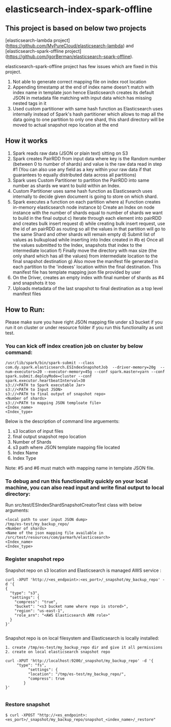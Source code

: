 # elasticsearch-index-spark-offline

## This project is based on below two projects

[elasticsearch-lambda project] (https://github.com/MyPureCloud/elasticsearch-lambda) and [elasticsearch-spark-offline project] (https://github.com/IgorBerman/elasticsearch-spark-offline).

elasticsearch-spark-offline project has few issues which are fixed in this project.

1) Not able to generate correct mapping file on index root location
2) Appending timestamp at the end of index name doesn't match with index name in template json hence Elasticsearch creates its default JSON in metadata file matching with input data which has missing nested tags in it
3) Used custom partitioner with same hash function as Elasticsearch uses internally instead of Spark's
 hash partitioner which allows to map all the data going to one partition to only one shard, this shard directory will be moved to actual snapshot repo location at
 the end

## How it works
1) Spark reads raw data (JSON or plain text) sitting on S3
2) Spark creates PairRDD from input data where key is the Random number (between 0 to number of shards) and value is the 
raw data read in step #1 (You can also use any field as a key within your raw data if that guarantees to equally distributed data 
across all partitions)
2) Spark uses Custom Partitioner to partition the PairRDD into same number as shards we want to build within an Index.
3) Custom Partitioner uses same hash function as Elasticsearch uses internally to decide given document is going to store on which
shard.
4) Spark executes a function on each partition where
 a) Function creates in-memory elasticsearch node instance
 b) Create an Index on node instance with the number of shards equal to number of shards we want to build in the final output
 c) Iterate through each element into pairRDD and creates bulk insert request
 d) while creating bulk insert request, use the id of an pairRDD as routing so all the values in that partition will go to the same   Shard and other shards will remain empty
 d) Submit list of values as bulkupload while inserting into Index created in #b
 e) Once all the values submitted to the Index, snapshots that index to the intermediate location
 f) Finally move the directory with max size (the only shard which has all the values) from intermediate location to the final snapshot destination
 g) Also move the manifest file generated in each partition to the 'indexes' location within the final destination. This manifest file has template mapping json file provided by user
5) On the Driver, creates an empty index with final number of shards as #4 and snapshots it too
6) Uploads metadata of the last snapshot to final destination as a top level manifest files

## How to Run:

Please make sure you have right JSON mapping file under s3 bucket if you run it on cluster or under resource folder if you run
this functionality as unit test.

### You can kick off index creation job on cluster by below command:
```
/usr/lib/spark/bin/spark-submit --class com.dy.spark.elasticsearch.ESIndexSnapshotJob  --driver-memory=20g  --num-executors=20 --executor-memory=45g --conf spark.master=yarn --conf spark.submit.deployMode=cluster --conf spark.executor.heartbeatInterval=30 
s3://<PATH to Spark executable Jar>
s3://<PATH to Input JSON>
s3://<PATH to final output of snapshot repo>
<Number of shards>
s3://<PATH to mapping JSON temploate file>
<Index_name>
<Index_type>
``` 
Below is the description of command line arguements:

1) s3 location of input files
2) final output snapshot repo location
3) Number of Shards
4) s3 path where JSON template mapping file located
5) Index Name
6) Index Type

Note: #5 and #6 must match with mapping name in template JSON file.

### To debug and run this functionality quickly on your local machine, you can also read input and write final output to local directory:
Run src/test/ESIndexShardSnapshotCreatorTest class with below arguments:
```
<local path to user input JSON dump>
/tmp/es-test/my_backup_repo/
<Number of shards>
<Name of the json mapping file available in /src/test/resources/com/parmarh/elasticsearch>
<Index_name>
<Index_type>
```

### Register snapshot repo
Snapshot repo on s3 location and Elasticsearch is managed AWS service :
```
curl -XPUT 'http://<es_endpoint>:<es_port>/_snapshot/my_backup_repo' -d '{
{ 
  "type": "s3",
  "settings": {
    "compress": "true",
    "bucket": "<s3 bucket name where repo is stored>",
    "region": "us-east-1",
    "role_arn": "<AWS Elasticsearch ARN role>"
  }
}'  
  
```
Snapshot repo is on local filesystem and Elasticsearch is locally installed:
```
1. create /tmp/es-test/my_backup_repo dir and give it all permissions
2. create on local elasticsearch snapshot repo

curl -XPUT 'http://localhost:9200/_snapshot/my_backup_repo' -d '{
	 "type": "fs",
		  "settings": {
		  "location": "/tmp/es-test/my_backup_repo/",
		  "compress": true
	 	}
}'
	 
```
### Restore snapshot
```
$ curl -XPOST "http://<es_endpoint>:<es_port>/_snapshot/my_backup_repo/snapshot_<index_name>/_restore"

```
